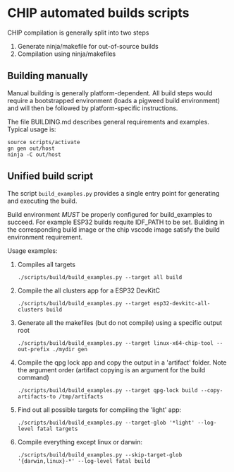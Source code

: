 # CHIP automated builds scripts

CHIP compilation is generally split into two steps

1. Generate ninja/makefile for out-of-source builds
2. Compilation using ninja/makefiles

## Building manually

Manual building is generally platform-dependent. All build steps would require a
bootstrapped environment (loads a pigweed build environment) and will then be
followed by platform-specific instructions.

The file BUILDING.md describes general requirements and examples. Typical usage
is:

```
source scripts/activate
gn gen out/host
ninja -C out/host
```

## Unified build script

The script `build_examples.py` provides a single entry point for generating and
executing the build.

Build environment _MUST_ be properly configured for build_examples to succeed.
For example ESP32 builds requite IDF_PATH to be set. Building in the
corresponding build image or the chip vscode image satisfy the build environment
requirement.

Usage examples:

1. Compiles all targets

    ```
    ./scripts/build/build_examples.py --target all build
    ```

2. Compile the all clusters app for a ESP32 DevKitC

    ```
    ./scripts/build/build_examples.py --target esp32-devkitc-all-clusters build
    ```

3. Generate all the makefiles (but do not compile) using a specific output root

    ```
    ./scripts/build/build_examples.py --target linux-x64-chip-tool --out-prefix ./mydir gen
    ```

4. Compile the qpg lock app and copy the output in a 'artifact' folder. Note the
   argument order (artifact copying is an argument for the build command)

    ```
    ./scripts/build/build_examples.py --target qpg-lock build --copy-artifacts-to /tmp/artifacts
    ```

5. Find out all possible targets for compiling the 'light' app:

    ```
    ./scripts/build/build_examples.py --target-glob '*light' --log-level fatal targets
    ```

6. Compile everything except linux or darwin:

    ```
    ./scripts/build/build_examples.py --skip-target-glob '{darwin,linux}-*' --log-level fatal build
    ```
